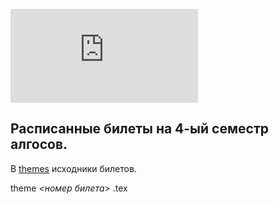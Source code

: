 ![progress](http://www.yarntomato.com/percentbarmaker/button.php?barPosition=10.52&leftFill=%66FF33 "progress") 

## Расписанные билеты на 4-ый семестр алгосов.

В [themes](https://github.com/RartemR13/AlgoEx/tree/master/themes) исходники билетов.

theme *<номер билета>* .tex

